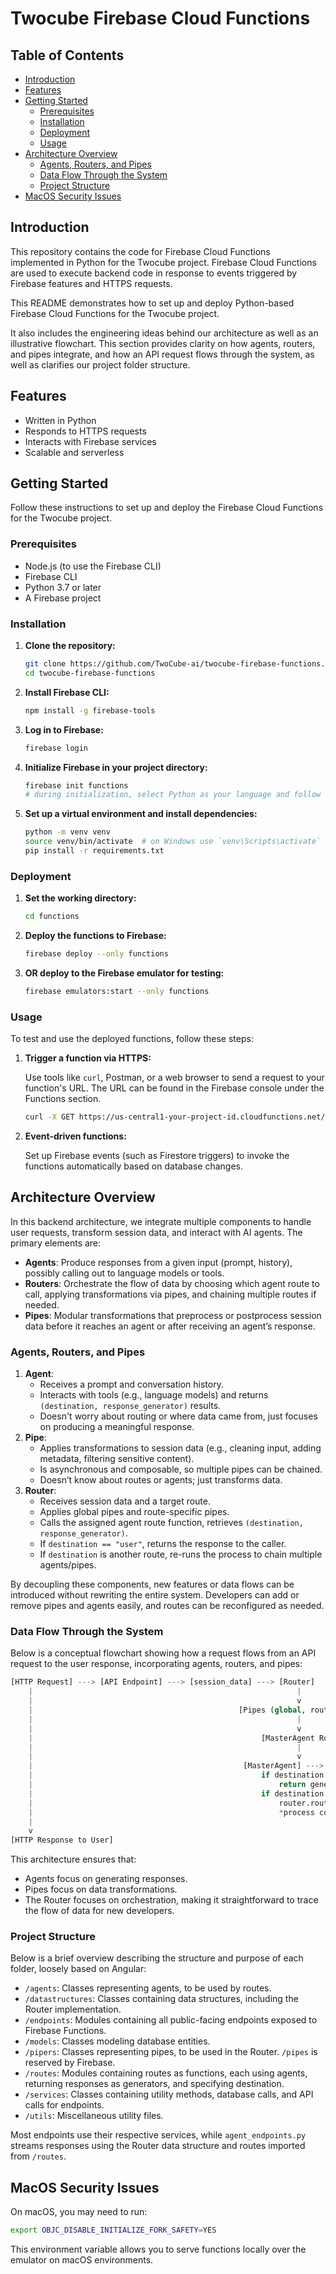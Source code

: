 # Twocube Firebase Cloud Functions

## Table of Contents

- [Introduction](#introduction)
- [Features](#features)
- [Getting Started](#getting-started)
  - [Prerequisites](#prerequisites)
  - [Installation](#installation)
  - [Deployment](#deployment)
  - [Usage](#usage)
- [Architecture Overview](#architecture-overview)
  - [Agents, Routers, and Pipes](#agents-routers-and-pipes)
  - [Data Flow Through the System](#data-flow-through-the-system)
  - [Project Structure](#project-structure)
- [MacOS Security Issues](#macos-security-issues)

## Introduction

This repository contains the code for Firebase Cloud Functions implemented in Python for the Twocube project. Firebase Cloud Functions are used to execute backend code in response to events triggered by Firebase features and HTTPS requests.

This README demonstrates how to set up and deploy Python-based Firebase Cloud Functions for the Twocube project.

It also includes the engineering ideas behind our architecture as well as an illustrative flowchart. This section provides clarity on how agents, routers, and pipes integrate, and how an API request flows through the system, as well as clarifies our project folder structure.

## Features

- Written in Python
- Responds to HTTPS requests
- Interacts with Firebase services
- Scalable and serverless

## Getting Started

Follow these instructions to set up and deploy the Firebase Cloud Functions for the Twocube project.

### Prerequisites

- Node.js (to use the Firebase CLI)
- Firebase CLI
- Python 3.7 or later
- A Firebase project

### Installation

1. **Clone the repository:**

   ```sh
   git clone https://github.com/TwoCube-ai/twocube-firebase-functions.git
   cd twocube-firebase-functions
   ```

2. **Install Firebase CLI:**

   ```sh
   npm install -g firebase-tools
   ```

3. **Log in to Firebase:**

   ```sh
   firebase login
   ```

4. **Initialize Firebase in your project directory:**

   ```sh
   firebase init functions
   # during initialization, select Python as your language and follow the prompts
   ```

5. **Set up a virtual environment and install dependencies:**

   ```sh
   python -m venv venv
   source venv/bin/activate  # on Windows use `venv\Scripts\activate`
   pip install -r requirements.txt
   ```

### Deployment

1. **Set the working directory:**

   ```sh
   cd functions
   ```

2. **Deploy the functions to Firebase:**

   ```sh
   firebase deploy --only functions
   ```

3. **OR deploy to the Firebase emulator for testing:**

   ```sh
   firebase emulators:start --only functions
   ```

### Usage

To test and use the deployed functions, follow these steps:

1. **Trigger a function via HTTPS:**

   Use tools like `curl`, Postman, or a web browser to send a request to your function's URL. The URL can be found in the Firebase console under the Functions section.

   ```sh
   curl -X GET https://us-central1-your-project-id.cloudfunctions.net/yourFunctionName
   ```

2. **Event-driven functions:**

   Set up Firebase events (such as Firestore triggers) to invoke the functions automatically based on database changes.

## Architecture Overview

In this backend architecture, we integrate multiple components to handle user requests, transform session data, and interact with AI agents. The primary elements are:

- **Agents**: Produce responses from a given input (prompt, history), possibly calling out to language models or tools.
- **Routers**: Orchestrate the flow of data by choosing which agent route to call, applying transformations via pipes, and chaining multiple routes if needed.
- **Pipes**: Modular transformations that preprocess or postprocess session data before it reaches an agent or after receiving an agent’s response.

### Agents, Routers, and Pipes

1. **Agent**:
   - Receives a prompt and conversation history.
   - Interacts with tools (e.g., language models) and returns `(destination, response_generator)` results.
   - Doesn't worry about routing or where data came from, just focuses on producing a meaningful response.
2. **Pipe**:
   - Applies transformations to session data (e.g., cleaning input, adding metadata, filtering sensitive content).
   - Is asynchronous and composable, so multiple pipes can be chained.
   - Doesn’t know about routes or agents; just transforms data.
3. **Router**:
   - Receives session data and a target route.
   - Applies global pipes and route-specific pipes.
   - Calls the assigned agent route function, retrieves `(destination, response_generator)`.
   - If `destination == "user"`, returns the response to the caller.
   - If `destination` is another route, re-runs the process to chain multiple agents/pipes.

By decoupling these components, new features or data flows can be introduced without rewriting the entire system. Developers can add or remove pipes and agents easily, and routes can be reconfigured as needed.

### Data Flow Through the System

Below is a conceptual flowchart showing how a request flows from an API request to the user response, incorporating agents, routers, and pipes:

```python
[HTTP Request] ---> [API Endpoint] ---> [session_data] ---> [Router]
    |                                                           |
    |                                                           v
    |                                              [Pipes (global, route-specific)]
    |                                                           |
    |                                                           v
    |                                                   [MasterAgent Route]
    |                                                           |
    |                                                           v
    |                                               [MasterAgent] ---> (destination, generator)
    |                                                   if destination = 'user':
    |                                                       return generator to API
    |                                                   if destination = another_route:
    |                                                       router.route(another_route, session_data)
    |                                                       *process continues*
    |
    v
[HTTP Response to User]
```

This architecture ensures that:

- Agents focus on generating responses.
- Pipes focus on data transformations.
- The Router focuses on orchestration, making it straightforward to trace the flow of data for new developers.

### Project Structure

Below is a brief overview describing the structure and purpose of each folder, loosely based on Angular:

- `/agents`: Classes representing agents, to be used by routes.
- `/datastructures`: Classes containing data structures, including the Router implementation.
- `/endpoints`: Modules containing all public-facing endpoints exposed to Firebase Functions.
- `/models`: Classes modeling database entities.
- `/pipers`: Classes representing pipes, to be used in the Router. `/pipes` is reserved by Firebase.
- `/routes`: Modules containing routes as functions, each using agents, returning responses as generators, and specifying destination.
- `/services`: Classes containing utility methods, database calls, and API calls for endpoints.
- `/utils`: Miscellaneous utility files.

Most endpoints use their respective services, while `agent_endpoints.py` streams responses using the Router data structure and routes imported from `/routes`.

## MacOS Security Issues

On macOS, you may need to run:

```sh
export OBJC_DISABLE_INITIALIZE_FORK_SAFETY=YES
```

This environment variable allows you to serve functions locally over the emulator on macOS environments.
